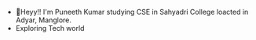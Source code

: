 - 👋Heyy!! I'm Puneeth Kumar studying CSE in Sahyadri College loacted in Adyar, Manglore. 
- Exploring Tech world 
